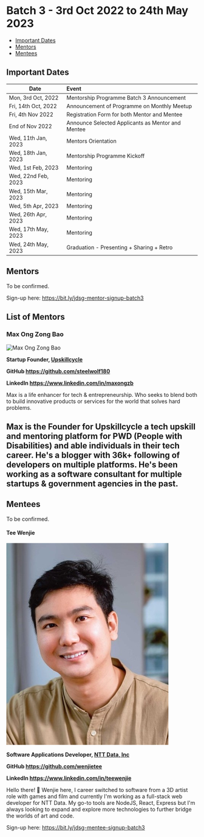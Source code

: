 # Batch 3 - 3rd Oct 2022 to 24th May 2023

- [Important Dates](#important-dates)
- [Mentors](#mentors)
- [Mentees](#mentees)

## Important Dates

| Date                 | Event                                             |
|----------------------|:--------------------------------------------------|
| Mon, 3rd Oct, 2022	  | Mentorship Programme Batch 3 Announcement         |
| Fri, 14th Oct, 2022	 | Announcement of Programme on Monthly Meetup       |
| Fri, 4th Nov 2022    | Registration Form for both Mentor and Mentee      |
| End of Nov 2022	     | Announce Selected Applicants as Mentor and Mentee |
| Wed, 11th Jan, 2023	 | Mentors Orientation                               |
| Wed, 18th Jan, 2023	  | Mentorship Programme Kickoff                      |
| Wed, 1st Feb, 2023	 | Mentoring                                         |
| Wed, 22nd Feb, 2023	 | Mentoring                                         |
| Wed, 15th Mar, 2023	 | Mentoring                                         |
| Wed, 5th Apr, 2023	  | Mentoring                                         |
| Wed, 26th Apr, 2023	 | Mentoring                                         |
| Wed, 17th May, 2023	 | Mentoring                                         |
| Wed, 24th May, 2023	 | Graduation - Presenting + Sharing + Retro         |

## Mentors

To be confirmed.

Sign-up here: <https://bit.ly/jdsg-mentor-signup-batch3>

## List of Mentors

### Max Ong Zong Bao

![Max Ong Zong Bao](./images/mentor_max_ong_zong_bao.jpg)

**Startup Founder, [Upskillcycle](https://www.linkedin.com/company/upskillcycle/)**

**GitHub <https://github.com/steelwolf180>**

**LinkedIn <https://www.linkedin.com/in/maxongzb>**

Max is a life enhancer for tech & entrepreneurship. Who seeks to blend both to build innovative products or services
for the world that solves hard problems.

Max is the Founder for Upskillcycle a tech upskill and mentoring platform for PWD (People with Disabilities) and
able individuals in their tech career. He's a blogger with 36k+ following of developers on multiple platforms.
He's been working as a software consultant for multiple startups & government agencies in the past.
---

## Mentees

To be confirmed.

#### Tee Wenjie

![Tee Wenjie](./images/mentee_tee_wenjie_1.jpg)

**Software Applications Developer, [NTT Data, Inc](https://services.global.ntt/en-us/)**

**GitHub <https://github.com/wenjietee>**

**LinkedIn <https://www.linkedin.com/in/teewenjie>**

Hello there! 👋 Wenjie here, I career switched to software from a 3D artist role with games and film and currently I'm working as a full-stack web developer for NTT Data. My go-to tools are NodeJS, React, Express but I'm always looking to expand and explore more technologies to further bridge the worlds of art and code.


Sign-up here: <https://bit.ly/jdsg-mentee-signup-batch3>
